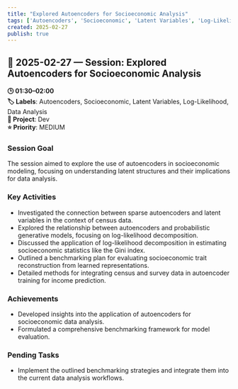 ```yaml
---
title: "Explored Autoencoders for Socioeconomic Analysis"
tags: ['Autoencoders', 'Socioeconomic', 'Latent Variables', 'Log-Likelihood', 'Data Analysis']
created: 2025-02-27
publish: true
---
```


## 📅 2025-02-27 — Session: Explored Autoencoders for Socioeconomic Analysis

**🕒 01:30–02:00**  
**🏷️ Labels**: Autoencoders, Socioeconomic, Latent Variables, Log-Likelihood, Data Analysis  
**📂 Project**: Dev  
**⭐ Priority**: MEDIUM  


### Session Goal
The session aimed to explore the use of autoencoders in socioeconomic modeling, focusing on understanding latent structures and their implications for data analysis.

### Key Activities
- Investigated the connection between sparse autoencoders and latent variables in the context of census data.
- Explored the relationship between autoencoders and probabilistic generative models, focusing on log-likelihood decomposition.
- Discussed the application of log-likelihood decomposition in estimating socioeconomic statistics like the Gini index.
- Outlined a benchmarking plan for evaluating socioeconomic trait reconstruction from learned representations.
- Detailed methods for integrating census and survey data in autoencoder training for income prediction.

### Achievements
- Developed insights into the application of autoencoders for socioeconomic data analysis.
- Formulated a comprehensive benchmarking framework for model evaluation.

### Pending Tasks
- Implement the outlined benchmarking strategies and integrate them into the current data analysis workflows.
